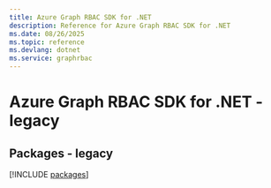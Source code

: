 ```yaml
---
title: Azure Graph RBAC SDK for .NET
description: Reference for Azure Graph RBAC SDK for .NET
ms.date: 08/26/2025
ms.topic: reference
ms.devlang: dotnet
ms.service: graphrbac
---
```

# Azure Graph RBAC SDK for .NET - legacy
## Packages - legacy
[!INCLUDE [packages](graph-rbac-index.md)]